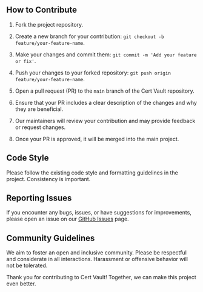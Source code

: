 ## How to Contribute

1. Fork the project repository.

2. Create a new branch for your contribution: `git checkout -b feature/your-feature-name`.

3. Make your changes and commit them: `git commit -m 'Add your feature or fix'`.

4. Push your changes to your forked repository: `git push origin feature/your-feature-name`.

5. Open a pull request (PR) to the `main` branch of the Cert Vault repository.

6. Ensure that your PR includes a clear description of the changes and why they are beneficial.

7. Our maintainers will review your contribution and may provide feedback or request changes.

8. Once your PR is approved, it will be merged into the main project.

## Code Style

Please follow the existing code style and formatting guidelines in the project. Consistency is important.

## Reporting Issues

If you encounter any bugs, issues, or have suggestions for improvements, please open an issue on our [GitHub Issues](https://github.com/your-username/your-project/issues) page.

## Community Guidelines

We aim to foster an open and inclusive community. Please be respectful and considerate in all interactions. Harassment or offensive behavior will not be tolerated.

Thank you for contributing to Cert Vault! Together, we can make this project even better.
